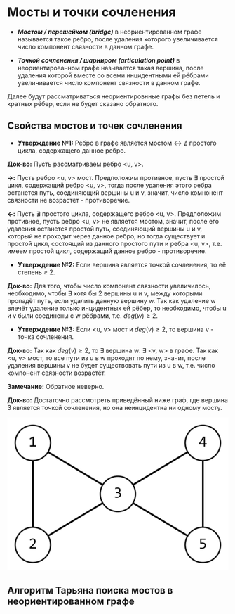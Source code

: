# Мосты и точки сочленения
- ***Мостом / перешейком (bridge)*** в неориентированном графе называется такое ребро, после удаления которого увеличивается число компонент связности в данном графе.

- ***Точкой сочленения / шарниром (articulation point)*** в неориентированном графе называется такая вершина, после удаления которой вместе со всеми инцидентными ей рёбрами увеличивается число компонент связности в данном графе.

Далее будут рассматриваться неориентировнные графы без петель и кратных рёбер, если не будет сказано обратного.

## Свойства мостов и точек сочленения
- **Утверждение №1:** Ребро в графе является мостом $\leftrightarrow$ $\nexists$ простого цикла, содержащего данное ребро.

**Док-во:** Пусть рассматриваем ребро <u, v>.

**$\rightarrow$:** Пусть ребро <u, v> мост. Предположим противное, пусть $\exists$ простой цикл, содержащий ребро <u, v>, тогда после удаления этого ребра останется путь, соединяющий вершины u и v, значит, число комнонент связности не возрастёт - противоречие.

**$\leftarrow$:** Пусть $\nexists$ простого цикла, содержащего ребро <u, v>. Предположим противное, пусть ребро <u, v> не является мостом, значит, после его удаления останется простой путь, соединяющий вершины u и v, который не проходит через данное ребро, но тогда существует и простой цикл, состоящий из данного простого пути и ребра <u, v>, т.е. имеем простой цикл, содержащий данное ребро - противоречие.

- **Утверждение №2:** Если вершина является точкой сочленения, то её степень $\ge$ 2.

**Док-во:** Для того, чтобы число компонент связности увеличилось, необходимо, чтобы $\exists$ хотя бы 2 вершины u и v, между которыми пропадёт путь, если удалить данную вершину w. Так как удаление w влечёт удаление только инцидентных ей рёбер, то необходимо, чтобы u и v были соединены с w рёбрами, т.е. $deg(w) \ge 2$.

- **Утверждение №3:** Если <u, v> мост и $deg(v) \ge 2$, то вершина v - точка сочленения.

**Док-во:** Так как $deg(v) \ge 2$, то $\exists$ вершина w: $\exists$ <v, w> в графе. Так как <u, v> мост, то все пути из u в w проходят по нему, значит, после удаления вершины v не будет существовать пути из u в w, т.е. число компонент связности возрастёт.

**Замечание:** Обратное неверно.

**Док-во:** Достаточно рассмотреть приведённый ниже граф, где вершина 3 является точкой сочленения, но она неинцидентна ни одному мосту.

![example1](illustrations/1.png)

## Алгоритм Тарьяна поиска мостов в неориентированном графе
